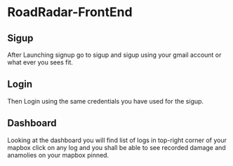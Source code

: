 # RoadRadar-FrontEnd

## Sigup

After Launching signup go to sigup and sigup using your gmail account or what ever you sees fit.

## Login

Then Login using the same credentials you have used for the sigup.

## Dashboard

Looking at the dashboard you will find list of logs in top-right corner of your mapbox click on any log and you shall be able to see recorded damage and anamolies on your mapbox pinned.
